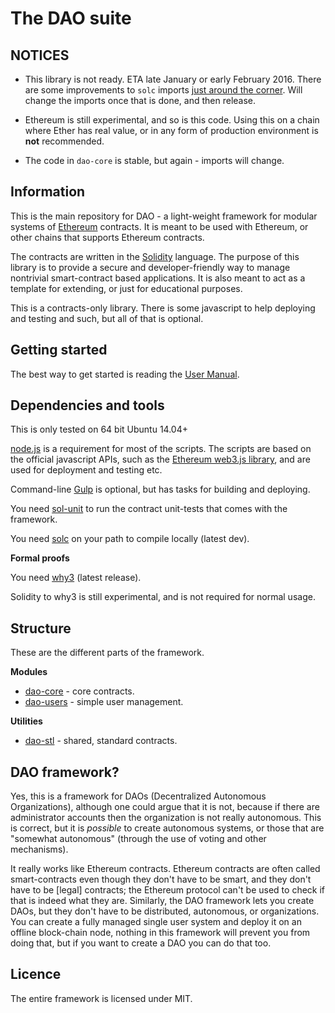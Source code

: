 # The DAO suite

## NOTICES

- This library is not ready. ETA late January or early February 2016. There are some improvements to `solc` imports [just around the corner](https://www.pivotaltracker.com/story/show/102848776). Will change the imports once that is done, and then release.

- Ethereum is still experimental, and so is this code. Using this on a chain where Ether has real value, or in any form of production environment is **not** recommended.

- The code in `dao-core` is stable, but again - imports will change. 

## Information

This is the main repository for DAO - a light-weight framework for modular systems of [Ethereum](https://ethereum.org/) contracts. It is meant to be used with Ethereum, or other chains that supports Ethereum contracts.

The contracts are written in the [Solidity](http://solidity.readthedocs.org/en/latest/index.html) language. The purpose of this library is to provide a secure and developer-friendly way to manage nontrivial smart-contract based applications. It is also meant to act as a template for extending, or just for educational purposes.

This is a contracts-only library. There is some javascript to help deploying and testing and such, but all of that is optional.

## Getting started

The best way to get started is reading the [User Manual](./docs/Manual.md).

## Dependencies and tools

This is only tested on 64 bit Ubuntu 14.04+ 

[node.js](https://nodejs.org/en/) is a requirement for most of the scripts. The scripts are based on the official javascript APIs, such as the [Ethereum web3.js library](https://github.com/ethereum/web3.js), and are used for deployment and testing etc. 

Command-line [Gulp](http://gulpjs.com/) is optional, but has tasks for building and deploying.

You need [sol-unit](https://github.com/smartcontractproduction/sol-unit) to run the contract unit-tests that comes with the framework.

You need [solc](https://github.com/ethereum/solidity) on your path to compile locally (latest dev).

**Formal proofs**

You need [why3](http://why3.lri.fr/) (latest release).

Solidity to why3 is still experimental, and is not required for normal usage.

## Structure

These are the different parts of the framework.

**Modules**

- [dao-core](https://github.com/smartcontractproduction/dao/blob/master/dao-core/README.md) - core contracts.
- [dao-users](https://github.com/smartcontractproduction/dao/blob/master/dao-users/README.md) - simple user management.

**Utilities**

- [dao-stl](https://github.com/smartcontractproduction/dao/blob/master/dao-stl/README.md) - shared, standard contracts.

## DAO framework?

Yes, this is a framework for DAOs (Decentralized Autonomous Organizations), although one could argue that it is not, because if there are administrator accounts then the organization is not really autonomous. This is correct, but it is *possible* to create autonomous systems, or those that are "somewhat autonomous" (through the use of voting and other mechanisms).

It really works like Ethereum contracts. Ethereum contracts are often called smart-contracts even though they don't have to be smart, and they don't have to be [legal] contracts; the Ethereum protocol can't be used to check if that is indeed what they are. Similarly, the DAO framework lets you create DAOs, but they don't have to be distributed, autonomous, or organizations. You can create a fully managed single user system and deploy it on an offline block-chain node, nothing in this framework will prevent you from doing that, but if you want to create a DAO you can do that too.

## Licence

The entire framework is licensed under MIT.